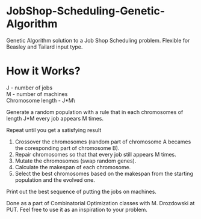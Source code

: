 # JobShop-Scheduling-Genetic-Algorithm

Genetic Algorithm solution to a Job Shop Scheduling problem. Flexible for Beasley and Tailard input type.

# How it Works?

J - number of jobs\
M - number of machines\
Chromosome length - J*M\

Generate a random population with a rule that in each chromosomes of length J*M every job appears M times.

Repeat until you get a satisfying result 
1. Crossover the chromosomes (random part of chromosome A becames the coresponding part of chromosome B).
2. Repair chromosomes so that that every job still appears M times.
3. Mutate the chromosomes (swap random genes).
4. Calculate the makespan of each chromosome. 
5. Select the best chromosomes based on the makespan from the starting population and the evolved one.

Print out the best sequence of putting the jobs on machines.

Done as a part of Combinatorial Optimization classes with M. Drozdowski at PUT. Feel free to use it as an inspiration to your problem.
